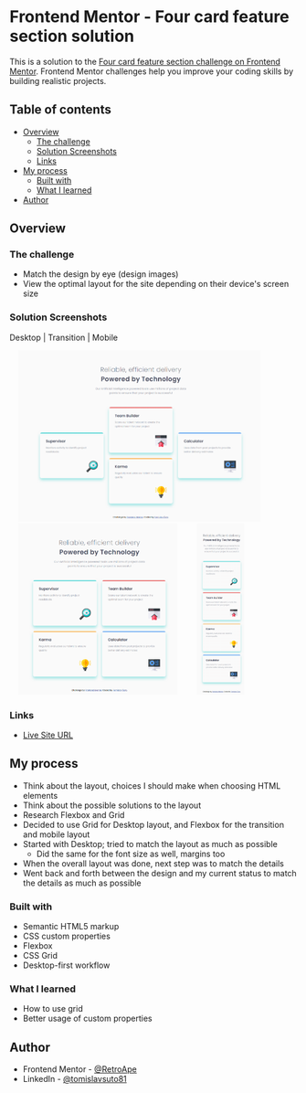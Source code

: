 # Frontend Mentor - Four card feature section solution

This is a solution to the [Four card feature section challenge on Frontend Mentor](https://www.frontendmentor.io/challenges/four-card-feature-section-weK1eFYK). Frontend Mentor challenges help you improve your coding skills by building realistic projects. 

## Table of contents

- [Overview](#overview)
  - [The challenge](#the-challenge)
  - [Solution Screenshots](#solution-screenshots)
  - [Links](#links)
- [My process](#my-process)
  - [Built with](#built-with)
  - [What I learned](#what-i-learned)
- [Author](#author)

## Overview

### The challenge

- Match the design by eye (design images)
- View the optimal layout for the site depending on their device's screen size

### Solution Screenshots

Desktop | Transition | Mobile

<picture>
  <img src="images/Four Card Feature Section Master (desktop).png" height="300" alt="desktop solution" hspace="15">
  <img src="images/Four Card Feature Section Master (transition).png" height="300" alt="transition solution" hspace="15">
  <img src="images/Four Card Feature Section Master (mobile).png" height="300" alt="mobile solution" hspace="15">
</picture>

### Links

- [Live Site URL](https://retroape.github.io/four-card-feature-section-master/)

## My process

- Think about the layout, choices I should make when choosing HTML elements
- Think about the possible solutions to the layout
- Research Flexbox and Grid
- Decided to use Grid for Desktop layout, and Flexbox for the transition and mobile layout
- Started with Desktop; tried to match the layout as much as possible
  - Did the same for the font size as well, margins too
- When the overall layout was done, next step was to match the details
- Went back and forth between the design and my current status to match the details as much as possible

### Built with

- Semantic HTML5 markup
- CSS custom properties
- Flexbox
- CSS Grid
- Desktop-first workflow

### What I learned

- How to use grid
- Better usage of custom properties

## Author

- Frontend Mentor - [@RetroApe](https://www.frontendmentor.io/profile/RetroApe)
- LinkedIn - [@tomislavsuto81](https://www.linkedin.com/in/tomislavsuto81/)

